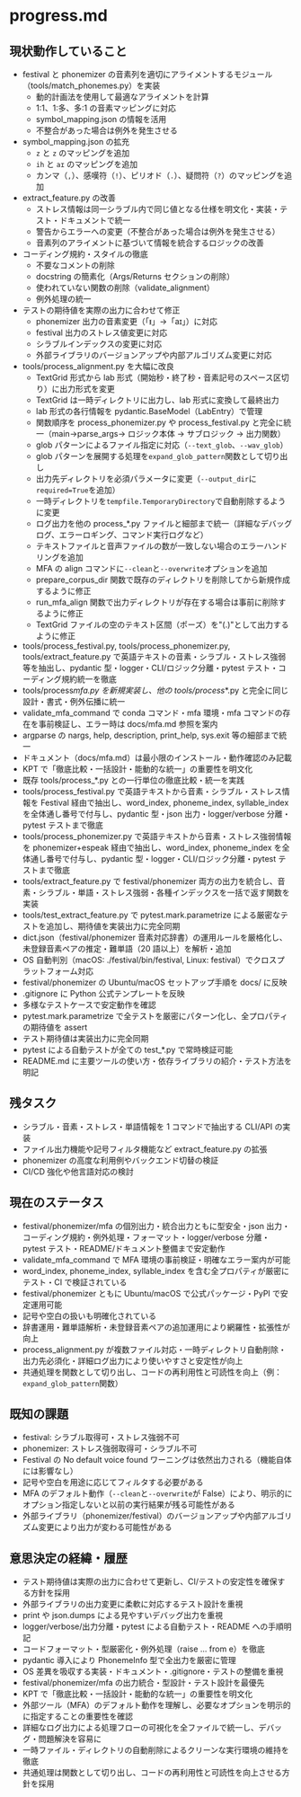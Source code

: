 # progress.md

## 現状動作していること

- festival と phonemizer の音素列を適切にアライメントするモジュール（tools/match_phonemes.py）を実装
  - 動的計画法を使用して最適なアライメントを計算
  - 1:1、1:多、多:1 の音素マッピングに対応
  - symbol_mapping.json の情報を活用
  - 不整合があった場合は例外を発生させる
- symbol_mapping.json の拡充
  - `z` と `z` のマッピングを追加
  - `ih` と `aɪ` のマッピングを追加
  - カンマ（`,`）、感嘆符（`!`）、ピリオド（`.`）、疑問符（`?`）のマッピングを追加
- extract_feature.py の改善
  - ストレス情報は同一シラブル内で同じ値となる仕様を明文化・実装・テスト・ドキュメントで統一
  - 警告からエラーへの変更（不整合があった場合は例外を発生させる）
  - 音素列のアライメントに基づいて情報を統合するロジックの改善
- コーディング規約・スタイルの徹底
  - 不要なコメントの削除
  - docstring の簡素化（Args/Returns セクションの削除）
  - 使われていない関数の削除（validate_alignment）
  - 例外処理の統一
- テストの期待値を実際の出力に合わせて修正
  - phonemizer 出力の音素変更（「ᵻ」→「aɪ」）に対応
  - festival 出力のストレス値変更に対応
  - シラブルインデックスの変更に対応
  - 外部ライブラリのバージョンアップや内部アルゴリズム変更に対応
- tools/process_alignment.py を大幅に改良
  - TextGrid 形式から lab 形式（開始秒・終了秒・音素記号のスペース区切り）に出力形式を変更
  - TextGrid は一時ディレクトリに出力し、lab 形式に変換して最終出力
  - lab 形式の各行情報を pydantic.BaseModel（LabEntry）で管理
  - 関数順序を process_phonemizer.py や process_festival.py と完全に統一（main→parse_args→ ロジック本体 → サブロジック → 出力関数）
  - glob パターンによるファイル指定に対応（`--text_glob`、`--wav_glob`）
  - glob パターンを展開する処理を`expand_glob_pattern`関数として切り出し
  - 出力先ディレクトリを必須パラメータに変更（`--output_dir`に`required=True`を追加）
  - 一時ディレクトリを`tempfile.TemporaryDirectory`で自動削除するように変更
  - ログ出力を他の process\_\*.py ファイルと細部まで統一（詳細なデバッグログ、エラーロギング、コマンド実行ログなど）
  - テキストファイルと音声ファイルの数が一致しない場合のエラーハンドリングを追加
  - MFA の align コマンドに`--clean`と`--overwrite`オプションを追加
  - prepare_corpus_dir 関数で既存のディレクトリを削除してから新規作成するように修正
  - run_mfa_align 関数で出力ディレクトリが存在する場合は事前に削除するように修正
  - TextGrid ファイルの空のテキスト区間（ポーズ）を"(.)"として出力するように修正
- tools/process_festival.py, tools/process_phonemizer.py, tools/extract_feature.py で英語テキストの音素・シラブル・ストレス強弱等を抽出し、pydantic 型・logger・CLI/ロジック分離・pytest テスト・コーディング規約統一を徹底
- tools/process*mfa.py を新規実装し、他の tools/process*\*.py と完全に同じ設計・書式・例外伝播に統一
- validate_mfa_command で conda コマンド・mfa 環境・mfa コマンドの存在を事前検証し、エラー時は docs/mfa.md 参照を案内
- argparse の nargs, help, description, print_help, sys.exit 等の細部まで統一
- ドキュメント（docs/mfa.md）は最小限のインストール・動作確認のみ記載
- KPT で「徹底比較・一括設計・能動的な統一」の重要性を明文化
- 既存 tools/process\_\*.py との一行単位の徹底比較・統一を実践
- tools/process_festival.py で英語テキストから音素・シラブル・ストレス情報を Festival 経由で抽出し、word_index, phoneme_index, syllable_index を全体通し番号で付与し、pydantic 型・json 出力・logger/verbose 分離・pytest テストまで徹底
- tools/process_phonemizer.py で英語テキストから音素・ストレス強弱情報を phonemizer+espeak 経由で抽出し、word_index, phoneme_index を全体通し番号で付与し、pydantic 型・logger・CLI/ロジック分離・pytest テストまで徹底
- tools/extract_feature.py で festival/phonemizer 両方の出力を統合し、音素・シラブル・単語・ストレス強弱・各種インデックスを一括で返す関数を実装
- tools/test_extract_feature.py で pytest.mark.parametrize による厳密なテストを追加し、期待値を実装出力に完全同期
- dict.json（festival/phonemizer 音素対応辞書）の運用ルールを厳格化し、未登録音素ペアの推定・難単語（20 語以上）を解析・追加
- OS 自動判別（macOS: ./festival/bin/festival, Linux: festival）でクロスプラットフォーム対応
- festival/phonemizer の Ubuntu/macOS セットアップ手順を docs/ に反映
- .gitignore に Python 公式テンプレートを反映
- 多様なテストケースで安定動作を確認
- pytest.mark.parametrize で全テストを厳密にパターン化し、全プロパティの期待値を assert
- テスト期待値は実装出力に完全同期
- pytest による自動テストが全ての test\_\*.py で常時検証可能
- README.md に主要ツールの使い方・依存ライブラリの紹介・テスト方法を明記

## 残タスク

- シラブル・音素・ストレス・単語情報を 1 コマンドで抽出する CLI/API の実装
- ファイル出力機能や記号フィルタ機能など extract_feature.py の拡張
- phonemizer の高度な利用例やバックエンド切替の検証
- CI/CD 強化や他言語対応の検討

## 現在のステータス

- festival/phonemizer/mfa の個別出力・統合出力ともに型安全・json 出力・コーディング規約・例外処理・フォーマット・logger/verbose 分離・pytest テスト・README/ドキュメント整備まで安定動作
- validate_mfa_command で MFA 環境の事前検証・明確なエラー案内が可能
- word_index, phoneme_index, syllable_index を含む全プロパティが厳密にテスト・CI で検証されている
- festival/phonemizer ともに Ubuntu/macOS で公式パッケージ・PyPI で安定運用可能
- 記号や空白の扱いも明確化されている
- 辞書運用・難単語解析・未登録音素ペアの追加運用により網羅性・拡張性が向上
- process_alignment.py が複数ファイル対応・一時ディレクトリ自動削除・出力先必須化・詳細ログ出力により使いやすさと安定性が向上
- 共通処理を関数として切り出し、コードの再利用性と可読性を向上（例：`expand_glob_pattern`関数）

## 既知の課題

- festival: シラブル取得可・ストレス強弱不可
- phonemizer: ストレス強弱取得可・シラブル不可
- Festival の No default voice found ワーニングは依然出力される（機能自体には影響なし）
- 記号や空白を用途に応じてフィルタする必要がある
- MFA のデフォルト動作（`--clean`と`--overwrite`が False）により、明示的にオプション指定しないと以前の実行結果が残る可能性がある
- 外部ライブラリ（phonemizer/festival）のバージョンアップや内部アルゴリズム変更により出力が変わる可能性がある

## 意思決定の経緯・履歴

- テスト期待値は実際の出力に合わせて更新し、CI/テストの安定性を確保する方針を採用
- 外部ライブラリの出力変更に柔軟に対応するテスト設計を重視
- print や json.dumps による見やすいデバッグ出力を重視
- logger/verbose/出力分離・pytest による自動テスト・README への手順明記
- コードフォーマット・型厳密化・例外処理（raise ... from e）を徹底
- pydantic 導入により PhonemeInfo 型で全出力を厳密に管理
- OS 差異を吸収する実装・ドキュメント・.gitignore・テストの整備を重視
- festival/phonemizer/mfa の出力統合・型設計・テスト設計を最優先
- KPT で「徹底比較・一括設計・能動的な統一」の重要性を明文化
- 外部ツール（MFA）のデフォルト動作を理解し、必要なオプションを明示的に指定することの重要性を確認
- 詳細なログ出力による処理フローの可視化を全ファイルで統一し、デバッグ・問題解決を容易に
- 一時ファイル・ディレクトリの自動削除によるクリーンな実行環境の維持を徹底
- 共通処理は関数として切り出し、コードの再利用性と可読性を向上させる方針を採用
